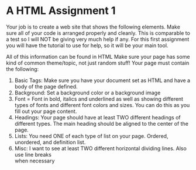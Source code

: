 # A HTML Assignment 1

Your job is to create a web site that shows the following elements. Make sure all of your code is arranged properly and cleanly. This is comparable to a test so I will NOT be giving very much help if any. For this first assignment you will have the tutorial to use for help, so it will be your main tool.

All of this information can be found in HTML
Make sure your page has some kind of common theme/topic, not just random stuff!
Your page must contain the following:
1. Basic Tags: Make sure you have your document set as HTML and have a body of the
page defined.
2. Background: Set a background color or a background image
3. Font = Font in bold, italics and underlined as well as showing different types of fonts
and different font colors and sizes. You can do this as you fill out your page content.
4. Headings: Your page should have at least TWO different headings of different types.
The main heading should be aligned to the center of the page.
5. Lists: You need ONE of each type of list on your page. Ordered, unordered, and
definition list.
6. Misc: I want to see at least TWO different horizontal dividing lines. Also use line
breaks <Br> when necessary